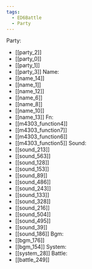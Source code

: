 ```yaml
---
tags:
  - ED6Battle
  - Party
---
```

Party:
- [[party_2]]
- [[party_0]]
- [[party_1]]
- [[party_3]]
Name:
- [[name_14]]
- [[name_1]]
- [[name_12]]
- [[name_6]]
- [[name_8]]
- [[name_10]]
- [[name_13]]
Fn:
- [[m4303_function4]]
- [[m4303_function7]]
- [[m4303_function6]]
- [[m4303_function5]]
Sound:
- [[sound_213]]
- [[sound_563]]
- [[sound_128]]
- [[sound_153]]
- [[sound_89]]
- [[sound_486]]
- [[sound_243]]
- [[sound_133]]
- [[sound_328]]
- [[sound_216]]
- [[sound_504]]
- [[sound_495]]
- [[sound_39]]
- [[sound_186]]
Bgm:
- [[bgm_176]]
- [[bgm_154]]
System:
- [[system_28]]
Battle:
- [[battle_249]]

